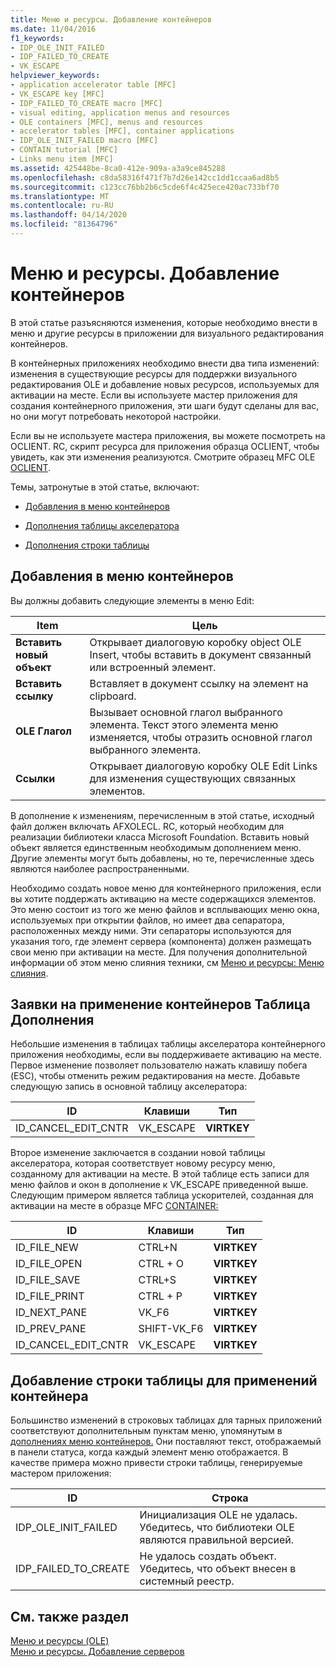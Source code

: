 ```yaml
---
title: Меню и ресурсы. Добавление контейнеров
ms.date: 11/04/2016
f1_keywords:
- IDP_OLE_INIT_FAILED
- IDP_FAILED_TO_CREATE
- VK_ESCAPE
helpviewer_keywords:
- application accelerator table [MFC]
- VK_ESCAPE key [MFC]
- IDP_FAILED_TO_CREATE macro [MFC]
- visual editing, application menus and resources
- OLE containers [MFC], menus and resources
- accelerator tables [MFC], container applications
- IDP_OLE_INIT_FAILED macro [MFC]
- CONTAIN tutorial [MFC]
- Links menu item [MFC]
ms.assetid: 425448be-8ca0-412e-909a-a3a9ce845288
ms.openlocfilehash: c8da58316f471f7b7d26e142cc1dd1ccaa6ad8b5
ms.sourcegitcommit: c123cc76bb2b6c5cde6f4c425ece420ac733bf70
ms.translationtype: MT
ms.contentlocale: ru-RU
ms.lasthandoff: 04/14/2020
ms.locfileid: "81364796"
---
```

# <a name="menus-and-resources-container-additions"></a>Меню и ресурсы. Добавление контейнеров

В этой статье разъясняются изменения, которые необходимо внести в меню и другие ресурсы в приложении для визуального редактирования контейнеров.

В контейнерных приложениях необходимо внести два типа изменений: изменения в существующие ресурсы для поддержки визуального редактирования OLE и добавление новых ресурсов, используемых для активации на месте. Если вы используете мастер приложения для создания контейнерного приложения, эти шаги будут сделаны для вас, но они могут потребовать некоторой настройки.

Если вы не используете мастера приложения, вы можете посмотреть на OCLIENT. RC, скрипт ресурса для приложения образца OCLIENT, чтобы увидеть, как эти изменения реализуются. Смотрите образец MFC OLE [OCLIENT](../overview/visual-cpp-samples.md).

Темы, затронутые в этой статье, включают:

- [Добавления в меню контейнеров](#_core_container_menu_additions)

- [Дополнения таблицы акселератора](#_core_container_application_accelerator_table_additions)

- [Дополнения строки таблицы](#_core_string_table_additions_for_container_applications)

## <a name="container-menu-additions"></a><a name="_core_container_menu_additions"></a>Добавления в меню контейнеров

Вы должны добавить следующие элементы в меню Edit:

|Item|Цель|
|----------|-------------|
|**Вставить новый объект**|Открывает диалоговую коробку object OLE Insert, чтобы вставить в документ связанный или встроенный элемент.|
|**Вставить ссылку**|Вставляет в документ ссылку на элемент на clipboard.|
|**OLE Глагол**|Вызывает основной глагол выбранного элемента. Текст этого элемента меню изменяется, чтобы отразить основной глагол выбранного элемента.|
|**Ссылки**|Открывает диалоговую коробку OLE Edit Links для изменения существующих связанных элементов.|

В дополнение к изменениям, перечисленным в этой статье, исходный файл должен включать AFXOLECL. RC, который необходим для реализации библиотеки класса Microsoft Foundation. Вставить новый объект является единственным необходимым дополнением меню. Другие элементы могут быть добавлены, но те, перечисленные здесь являются наиболее распространенными.

Необходимо создать новое меню для контейнерного приложения, если вы хотите поддержать активацию на месте содержащихся элементов. Это меню состоит из того же меню файлов и всплывающих меню окна, используемых при открытии файлов, но имеет два сепаратора, расположенных между ними. Эти сепараторы используются для указания того, где элемент сервера (компонента) должен размещать свои меню при активации на месте. Для получения дополнительной информации об этом меню слияния техники, см [Меню и ресурсы: Меню слияния](../mfc/menus-and-resources-menu-merging.md).

## <a name="container-application-accelerator-table-additions"></a><a name="_core_container_application_accelerator_table_additions"></a>Заявки на применение контейнеров Таблица Дополнения

Небольшие изменения в таблицах таблицы акселератора контейнерного приложения необходимы, если вы поддерживаете активацию на месте. Первое изменение позволяет пользователю нажать клавишу побега (ESC), чтобы отменить режим редактирования на месте. Добавьте следующую запись в основной таблицу акселератора:

|ID|Клавиши|Тип|
|--------|---------|----------|
|ID_CANCEL_EDIT_CNTR|VK_ESCAPE|**VIRTKEY**|

Второе изменение заключается в создании новой таблицы акселератора, которая соответствует новому ресурсу меню, созданному для активации на месте. В этой таблице есть записи для меню файлов и окон в дополнение к VK_ESCAPE приведенной выше. Следующим примером является таблица ускорителей, созданная для активации на месте в образце MFC [CONTAINER:](../overview/visual-cpp-samples.md)

|ID|Клавиши|Тип|
|--------|---------|----------|
|ID_FILE_NEW|CTRL+N|**VIRTKEY**|
|ID_FILE_OPEN|CTRL + O|**VIRTKEY**|
|ID_FILE_SAVE|CTRL+S|**VIRTKEY**|
|ID_FILE_PRINT|CTRL + P|**VIRTKEY**|
|ID_NEXT_PANE|VK_F6|**VIRTKEY**|
|ID_PREV_PANE|SHIFT-VK_F6|**VIRTKEY**|
|ID_CANCEL_EDIT_CNTR|VK_ESCAPE|**VIRTKEY**|

## <a name="string-table-additions-for-container-applications"></a><a name="_core_string_table_additions_for_container_applications"></a>Добавление строки таблицы для применений контейнера

Большинство изменений в строковых таблицах для тарных приложений соответствуют дополнительным пунктам меню, упомянутым в [дополнениях меню контейнеров.](#_core_container_menu_additions) Они поставляют текст, отображаемый в панели статуса, когда каждый элемент меню отображается. В качестве примера можно привести строки таблицы, генерируемые мастером приложения:

|ID|Строка|
|--------|------------|
|IDP_OLE_INIT_FAILED|Инициализация OLE не удалась. Убедитесь, что библиотеки OLE являются правильной версией.|
|IDP_FAILED_TO_CREATE|Не удалось создать объект. Убедитесь, что объект внесен в системный реестр.|

## <a name="see-also"></a>См. также раздел

[Меню и ресурсы (OLE)](../mfc/menus-and-resources-ole.md)<br/>
[Меню и ресурсы. Добавление серверов](../mfc/menus-and-resources-server-additions.md)
